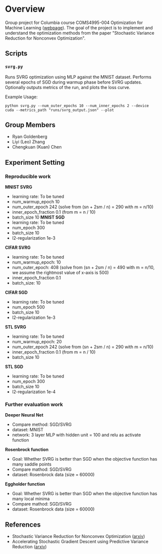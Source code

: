 # Overview

Group project for Columbia course COMS4995-004 Optimization for Machine Learning ([webpage](https://www.satyenkale.com/optml-f19/)). The goal of the project is to implement and understand the optimization methods from the paper "Stochastic Variance Reduction for Nonconvex Optimization".

## Scripts

### `svrg.py`

Runs SVRG optimization using MLP against the MNIST dataset. Performs several epochs of SGD during warmup phase before SVRG updates. Optionally outputs metrics of the run, and plots the loss curve.

Example Usage:

`python svrg.py --num_outer_epochs 10 --num_inner_epochs 2 --device cuda --metrics_path "runs/svrg_output.json" --plot`

## Group Members

* Ryan Goldenberg
* Liyi (Leo) Zhang
* Chengkuan (Kuan) Chen

## Experiment Setting
### Reproducible work
**MNIST SVRG**
  - learning rate: To be tuned
  - num_warmup_epoch 10
  - num_outer_epoch 242 (solve from (sn + 2sm / n) = 290 with m = n/10)
  - inner_epoch_fraction 0.1 (from m = n / 10)
  - batch_size 10
**MNIST SGD**
  - learning rate: To be tuned
  - num_epoch 300
  - batch_size 10
  - l2-regularization 1e-3

**CIFAR SVRG**
  - learning rate: To be tuned
  - num_warmup_epoch: 10
  - num_outer_epoch: 408 (solve from (sn + 2sm / n) = 490 with m = n/10, we assume the rightmost value of x-axis is 500)
  - inner_epoch_fraction 0.1
  - batch_size: 10

**CIFAR SGD**
  - learning rate: To be tuned
  - num_epoch 500
  - batch_size 10
  - l2-regularization 1e-3

**STL SVRG**
  - learning rate: To be tuned
  - num_warmup_epoch: 20
  - num_outer_epoch 242 (solve from (sn + 2sm / n) = 290 with m = n/10)
  - inner_epoch_fraction 0.1 (from m = n / 10)
  - batch_size 10


**STL SGD**
  - learning rate: To be tuned
  - num_epoch 300
  - batch_size 10
  - l2-regularization 1e-4

### Further evaluation work

**Deeper Neural Net**
  - Compare method: SGD/SVRG
  - dataset: MNIST
  - network: 3 layer MLP with hidden unit = 100 and relu as activate function
  
**Rosenbrock function**
  - Goal: Whether SVRG is better than SGD when the objective function has many saddle points
  - Compare mathod: SGD/SVRG
  - dataset: Rosenbrock data (size = 60000)

**Eggholder function**
  - Goal: Whether SVRG is better than SGD when the objective function has many local minima
  - Compare mathod: SGD/SVRG
  - dataset: Rosenbrock data (size = 60000)

## References

* Stochastic Variance Reduction for Nonconvex Optimization ([arxiv](https://arxiv.org/pdf/1603.06160))
* Accelerating Stochastic Gradient Descent using Predictive Variance Reduction ([arxiv](https://papers.nips.cc/paper/4937-accelerating-stochastic-gradient-descent-using-predictive-variance-reduction.pdf))
